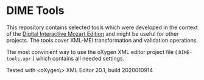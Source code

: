 # DIME Tools
This repository contains selected tools which were developed in the context of the [Digital Interactive Mozart Edition][1] and might be useful for other projects. The tools cover XML-MEI transformation and validation operations. 

The most convinient way to use the oXygen XML editor project file ( `DIME-tools.xpr` ) which contains all needed settings.

Tested with <oXygen\\> XML Editor 20.1, build 2020010914


[1]: https://dme.mozarteum.at/en/music/edition/
